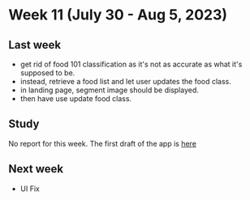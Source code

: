 # Week 11 (July 30 - Aug 5, 2023)

## Last week

- get rid of food 101 classification as it's not as accurate as what it's supposed to be.
- instead, retrieve a food list and let user updates the food class.
- in landing page, segment image should be displayed.
- then have use update food class.

## Study

No report for this week. The first draft of the app is [here](../app)

## Next week

- UI Fix
